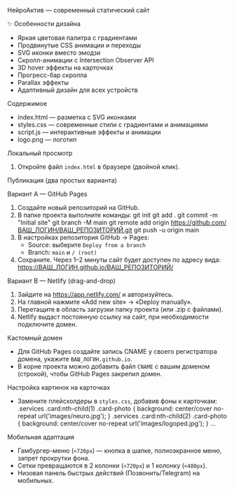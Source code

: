 НейроАктив — современный статический сайт

✨ Особенности дизайна
- Яркая цветовая палитра с градиентами
- Продвинутые CSS анимации и переходы
- SVG иконки вместо эмодзи
- Скролл-анимации с Intersection Observer API
- 3D hover эффекты на карточках
- Прогресс-бар скролла
- Parallax эффекты
- Адаптивный дизайн для всех устройств

Содержимое
- index.html — разметка с SVG иконками
- styles.css — современные стили с градиентами и анимациями
- script.js — интерактивные эффекты и анимации
- logo.png — логотип

Локальный просмотр
1) Откройте файл `index.html` в браузере (двойной клик).

Публикация (два простых варианта)

Вариант A — GitHub Pages
1) Создайте новый репозиторий на GitHub.
2) В папке проекта выполните команды:
   git init
   git add .
   git commit -m "Initial site"
   git branch -M main
   git remote add origin https://github.com/ВАШ_ЛОГИН/ВАШ_РЕПОЗИТОРИЙ.git
   git push -u origin main
3) В настройках репозитория GitHub → Pages:
   - Source: выберите `Deploy from a branch`
   - Branch: `main` и `/ (root)`
4) Сохраните. Через 1–2 минуты сайт будет доступен по адресу вида:
   https://ВАШ_ЛОГИН.github.io/ВАШ_РЕПОЗИТОРИЙ/

Вариант B — Netlify (drag-and-drop)
1) Зайдите на https://app.netlify.com/ и авторизуйтесь.
2) На главной нажмите «Add new site» → «Deploy manually».
3) Перетащите в область загрузки папку проекта (или .zip c файлами).
4) Netlify выдаст постоянную ссылку на сайт, при необходимости подключите домен.

Кастомный домен
- Для GitHub Pages создайте запись CNAME у своего регистратора домена, укажите `ВАШ_ЛОГИН.github.io`.
- В корне проекта можно добавить файл `CNAME` с вашим доменом (строкой), чтобы GitHub Pages закрепил домен.

Настройка картинок на карточках
- Замените плейсхолдеры в `styles.css`, добавив фоны к карточкам:
  .services .card:nth-child(1) .card-photo { background: center/cover no-repeat url('images/neuro.jpg'); }
  .services .card:nth-child(2) .card-photo { background: center/cover no-repeat url('images/logoped.jpg'); }
  ...

Мобильная адаптация
- Гамбургер-меню (`<720px`) — кнопка в шапке, полноэкранное меню, запрет прокрутки фона.
- Сетки превращаются в 2 колонки (`<720px`) и 1 колонку (`<480px`).
- Низовая панель быстрых действий (Позвонить/Telegram) на мобильных.

